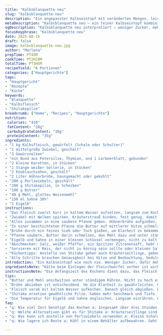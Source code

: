```yaml
---
title: "Kalbsblanquette neu"
slug: "kalbsblanquette-neu"
description: "Ein angepasster Kalbseintopf mit veränderten Mengen, leicht anderem Gemüse und neuer Sauce. Intuitives Timing, konzentriert auf Texturen und Farben beim Kochen. Klassiker neu gedacht, weniger Zucker, mehr Geschmack. Sanftes Köcheln mit Kräutern, durch mehrfaches Abtropfen konzentrierte Brühe, ergänzt durch Sahne-Ei-Verbindung am Schluss. Frische Pilze und Perlzwiebeln ergänzen den Geschmack, dabei Pilze durch Shitake ersetzt für mehr Tiefe. Sellerie weiß statt grün für mildere Note. Klares, sämiges Ergebnis ohne pappige Sauce. Mit Reis oder Kartoffeln servieren, variiert nach Lust."
metaDescription: "Kalbsblanquette neu – ein feiner Kalbseintopf kombiniert traditionelle Aromen mit neuen Zutaten. Entdecke Geschmackstiefe und klare Brühe."
ogDescription: "Kalbsblanquette neu interpretiert – weniger Zucker, mehr Genuss. Lecker, sanft gekocht mit frischen Zutaten und raffinierter Sauce."
focusKeyphrase: "Kalbsblanquette neu"
date: 2025-08-16
draft: false
image: kalbsblanquette-neu.jpg
author: "Marlena"
prepTime: PT45M
cookTime: PT2H20M
totalTime: PT3H5M
recipeYield: "6 Portionen"
categories: ["Hauptgerichte"]
tags:
- "Hauptgericht"
- "Rezepte"
- "Küche"
keywords:
- "Blanquette"
- "Kalbsfleisch"
- "Shitakepilze"
breadcrumb: ["Home", "Recipes", "Hauptgerichte"]
nutrition: 
 calories: "410"
 fatContent: "28g"
 carbohydrateContent: "10g"
 proteinContent: "35g"
ingredients:
- "1 kg Kalbsfleisch, gewürfelt (Schale oder Schulter)"
- "1 mittelgroße Zwiebel, geschält"
- "3 Gewürznelken"
- "ein Bund aus Petersilie, Thymian, und 1 Lorbeerblatt, gebunden"
- "2 kleine Karotten, in Stücken"
- "1 Stange weißer Sellerie, in Stücken"
- "2 Knoblauchzehen, geschält"
- "2 Liter Hühnerbrühe, hausgemacht oder gekühlt"
- "200 g Perlzwiebeln, geschält"
- "200 g Shitakepilze, in Scheiben"
- "100 g Butter"
- "40 g Mehl, glattes Weizenmehl"
- "150 ml Sahne 30%"
- "1 Eigelb"
instructions:
- "Das Fleisch zuerst kurz in kaltem Wasser aufsetzen, langsam zum Kochen bringen, genau bis erste Bläschen aufsteigen, etwa 4 Minuten. Nicht länger, sonst wird's trocken. Dann das Wasser sofort abgießen, Fleisch kalt abspülen, um alle Verunreinigungen zu entfernen. Abtropfen lassen, Pfanne gut spülen – sonst verbrennt was beim nächsten Schritt."
- "Zwiebel mit Nelken spicken. Kräuterstrauß binden, fest genug, damit Blätter nicht lostrippseln. Ohne das wird die Brühe trüb und später musst du stundenlang sieben. Grobe Stücke wie Karotten und Sellerie dazu. Knoblauch mit rein, für süßen Geschmack und leichte Schärfe."
- "Alles zusammen in eine saubere Pfanne geben. Hühnerbrühe aufgießen, so dass Fleisch bedeckt ist, aufkochen, dann Hitze reduzieren. Deckel weglassen oder nur schräg drauf, damit etwas Flüssigkeit verdampfen kann. Kleine Bläschen am Rand signalisieren richtiges Simmern, nicht sprudelndes Kochen. Nach etwa 1 Stunde 15 Minuten Fleisch testen: soll weich sein aber nicht zerfallen. Ist es zu fest, weiter köcheln lassen, 10 Minuten reicht meistens."
- "In einer beschichteten Pfanne die Butter auf mittlerer Hitze schmelzen. Erst die Perlzwiebeln glasig, dann Shitake-Pilze dazugeben. Achtung, nicht zu dunkel werden lassen; lieber etwas Temperatur reduzieren, wenn sie zu schnell braun werden. Nach 10 Minuten, wenn sie anfangen zu karamellisieren, vom Herd nehmen. Aromatisch, erdig, leicht nussig, bringt Tiefe."
- "Brühe durch ein feines Sieb oder Tuch gießen, um Klarheit zu bekommen. Gemüse wegwerfen oder für andere Suppen verwenden, Klarheit gibt die Sauce. Brühe messen, bei Bedarf mit Wasser auf 950 ml auffüllen – zu dicke Soße schmeckt schwer."
- "Pfanne säubern, Butter darin schmelzen, das Mehl dazu und unter ständigem Rühren eine Minute anschwitzen, bis es leicht nussig duftet. Nicht braun werden lassen, sonst schmeckt die Sauce mehlig. Nach und nach Brühe dazugießen, dabei schnell rühren, Klümpchen vermeiden. Dann unter Rühren aufkochen, Sauce dickt langsam ein; sollte cremig sein, nicht puddingartig. Fleisch, Perlzwiebeln und Pilze rein. Kurz schmoren, bis Zwiebeln weich, etwa 5 Minuten, nicht zu lange, wird sonst matschig."
- "Eigelb und Sahne in einer kleinen Schüssel vermengen, nicht zu kalt, um Gerinnen zu vermeiden. Einen Schuss aus der warmen Sauce unterrühren, Temperatur angleichen. Dann langsam zurück in die Hauptpfanne gießen, dabei rühren, damit es bindet ohne zu stocken. Wenn zu dick, mit etwas Mineralwasser strecken, gibt auch etwas Spritzigkeit. Nicht mehr kochen, nur warm halten."
- "Abschmecken: Salz, weißer Pfeffer, ein Spritzer Zitronensaft, hebt die Aromen. Ich benutze gerne frische Petersilie als Garnitur, wirkt frisch und nicht overpowernd."
- "Servieren mit Reis, der nicht zu körnig sein sollte oder kleinen Salzkartoffeln – passt beides."
- "Küchentipps: Anstelle von Shitake gehen auch Kräuterseitlinge, geben mildere Pilznote. Sellerie kann weiß oder grün sein, weiß ist etwas milder, empfehlenswert bei empfindlichen Gästen. Falls keine Perlzwiebeln, kleine Schalotten in Butter gedünstet. Bei Sauce zu dick, lieber etwas Flüssigkeit mehr, zu flüssig mit mehliger Soße hat keiner gern."
- "Alle Schritte brauchen Genauigkeit bei Hitze und Beobachtung, Geduld beim Anrichten. Nur so wird das Gericht harmonisch, sämig, mit schöner Fleischstruktur. Ich halte mich nie streng an Zeiten, verlass dich aufs Gespür und beobachte die Farbe, die Konsistenz, den Geruch."
introduction: "Ein Kalbseintopf wie noch nie. Weniger Zucker, dafür mehr Tiefe im Geschmack durch fein abgestimmte Kräuter und Pilzsorten. Die klassische Blanquette ersetzt grob geschnittenes Selleriegrün durch milderen weißen Sellerie. Tiefgründige Aromen durch mehrfaches Abgießen, um Klarheit zu bewahren. Butter-Mehl-Roux als Bindung braucht Aufmerksamkeit, sonst wird's mehlig oder klumpig. Das Zusammenspiel von Perlzwiebeln und Shitake bringt Textur und Aroma, während die Sahne-Ei-Mischung die Sauce cremig macht. Geduld ist key beim Schmoren, am besten leicht köcheln lassen, auf Farbe und Fleischstruktur achten, nicht nur auf die Uhr. Perfekt für Gourmets, die tradierte Rezepte neu interpretieren wollen."
ingredientsNote: "Kälte beim Einlegen der Fleischwürfel vorher ist wichtig, entfernt Blutreste und sorgt für klare Brühe. Spicken der Zwiebel mit Nelken macht eine aromatische Basis, ohne den Topf mit losen Gewürzen vollzustellen. Frische Kräuter, gebunden, lassen sich besser entfernen, verhindern Bitterstoffe. Statt grünem Sellerie verwende ich gerne weißen, milder und sahniger im Geschmack. Shitake bringen umami statt Wasserpilzen. Butter und Mehl sollten nicht zu heiß angeschwitzt werden, sonst verbrennt das Mehl, gibt bittere Noten. Die Perlzwiebeln können durch kleine Schalotten ersetzt werden, behalten dabei den leicht süßlichen Biss. Die Brühe absieben ist entscheidend, um eine klare, feine Sauce zu erhalten, sonst schmeckt sie erdig oder ertränkt das Fleisch."
instructionsNote: "Die Anfangszeit des Kochens dient dazu, das Fleisch schonend zu garen und Verunreinigungen zu entfernen. Kurz Aufkochen mit kaltem Wasser dann abgießen ist eine alte Technik, die ich nie ausgelassen habe. Das Spicken der Zwiebel verhindert, dass die Nelken zerfallen und fühlt sich sauberer an beim Abschöpfen. Simmern, nicht kochen, sonst wird das Fleisch zu trocken oder bricht auseinander. Beim Butteranrösten der Pilze und Zwiebeln immer Hitze beobachten, zu hohe Hitze lässt sie verbrennen. Der Mehlschwitze Zeit geben, bis der typische, leicht nussige Duft entsteht, ohne zu bräunen. Brühe langsam, schluckweise zugeben, um Klumpen zu verhindern. Eigelb und Sahne in Temperaturangleichung geben die perfekte Bindung zum Schluss – unbedingt langsam einrühren, sonst gerinnt das Ei. Kein Nachkochen mehr danach, nur erwärmen und sofort servieren."
tips:
- "Butter und Mehl anschwitzen unter ständigem Rühren. Nicht zu hoch erhitzen. Hitze gut beobachten. Sonst wird es bitter. Eingeriebene Mehlschwitze sollte leicht nussig riechen. Entschuldigung ist kein gutes Zeichen."
- "Brühe absieben ist entscheidend. Um die Klarheit zu gewährleisten. Gemüse behalten und für einfache Suppen verwenden. Achte auf die Temperatur. Zu heiß macht die Sauce trüb. "
- "Fleisch vorab mit kaltem Wasser aufkochen. Danach gleich abgießen. Entfernt Blutreste. Gewährleistet klare Brühe. Von dieser alten Technik nicht abweichen. Erfolg garantiert."
- "Shitake ersetzen gewöhnliche Pilze. Geben mehr Geschmack und Tiefe. Kräuterseitlinge als Alternative verwenden. Milder im Geschmack. Jeder Biss zählt in der Textur."
- "Die Temperatur für Eigelb und Sahne angleichen. Langsam einrühren. Andernfalls gerinnt es. Das könnte den ganzen Aufwand verderben. Jede Stufe im Prozess zählt."
faq:
- "q: Wie viel Zeit benötigt das Kochen a: Insgesamt über drei Stunden. Vorbereitungen nehmen fast 45 Minuten in Anspruch. Geduld beim Köcheln ist nötig. Über 2 Stunden."
- "q: Welche Alternativen gibt es für Shitake a: Kräuterseitlinge sind auch gut. Sie geben, was du suchst. Milder Geschmack. Halte die Texturen in der Sauce im Auge."
- "q: Was kann ich anstelle von Perlzwiebeln verwenden a: Kleine Schalotten sind ideal. Butter kurz dünsten bis leicht süßlich. Wichtig, die richtige Hitze halten."
- "q: Wie lagere ich Reste a: Kühl in einem Behälter aufbewahren. Geht mehrere Tage. Aufwärmen sanft. Nicht alles wieder kochen, sonst verlieren die Aromen."

---
```


